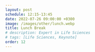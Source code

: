 ```yaml
---
layout: post
schedule: 12:15-13:45
date: 2022-07-26 09:00:00 +0300
image: /images/other/lunch.webp
title: Lunch Break
# description: Expert in Life Sciences
# tags: [Life Sciences, Keynote]
order: 12
---
```


<!-- ## Talk Title -->
<!-- Talk abstract -->
